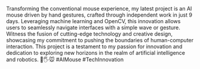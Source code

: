 
Transforming the conventional mouse experience, my latest project is an AI mouse driven by hand gestures, crafted through independent work in just 9 days. Leveraging machine learning and OpenCV, this innovation allows users to seamlessly navigate interfaces with a simple wave or gesture. Witness the fusion of cutting-edge technology and creative design, showcasing my commitment to pushing the boundaries of human-computer interaction. This project is a testament to my passion for innovation and dedication to exploring new horizons in the realm of artificial intelligence and robotics. 🚀🖐️🐭 #AIMouse #TechInnovation
